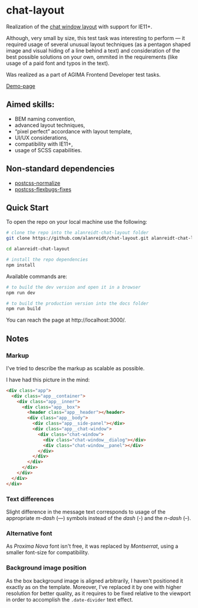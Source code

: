 # chat-layout
Realization of the [chat window layout](https://www.figma.com/file/aXI1GkPvjq0o8QqpmlMw0Jr9/test) with support for IE11+.

Although, very small by size, this test task was interesting to perform — it required usage of several unusual layout techniques (as a pentagon shaped image and visual hiding of a line behind a text) and consideration of the best possible solutions on your own, ommited in the requirements (like usage of a paid font and typos in the text).

Was realized as a part of AGIMA Frontend Developer test tasks.

[Demo-page](https://alanreidt.github.io/chat-layout/)

## Aimed skills:
- BEM naming convention,
- advanced layout techniques,
- “pixel perfect” accordance with layout template,
- UI/UX considerations,
- compatibility with IE11+,
- usage of SCSS capabilities.

## Non-standard dependencies
- [postcss-normalize](https://github.com/csstools/postcss-normalize)
- [postcss-flexbugs-fixes](https://github.com/luisrudge/postcss-flexbugs-fixes)

## Quick Start
To open the repo on your local machine use the following:
```bash
# clone the repo into the alanreidt-chat-layout folder
git clone https://github.com/alanreidt/chat-layout.git alanreidt-chat-layout

cd alanreidt-chat-layout

# install the repo dependencies
npm install
```

Available commands are:
```bash
# to build the dev version and open it in a browser
npm run dev

# to build the production version into the docs folder
npm run build
```

You can reach the page at http://localhost:3000/.

## Notes
### Markup
I've tried to describe the markup as scalable as possible.

I have had this picture in the mind:
```html
<div class="app">
  <div class="app__container">
    <div class="app__inner">
      <div class="app__box">
        <header class="app__header"></header>
        <div class="app__body">
          <div class="app__side-panel"></div>
          <div class="app__chat-window">
            <div class="chat-window">
              <div class="chat-window__dialog"></div>
              <div class="chat-window__panel"></div>
            </div>
          </div>
        </div>
      </div>
    </div>
  </div>
</div>
```
### Text differences
Slight difference in the message text corresponds to usage of the appropriate *m-dash* (—) symbols instead of the *dash* (-) and the *n-dash* (–).

### Alternative font
As *Proxima Nova* font isn't free, it was replaced by *Montserrat*, using a smaller font-size for compatibility.

### Background image position
As the box background image is aligned arbitrarily, I haven't positioned it exactly as on the template. Moreover, I've replaced it by one with higher resolution for better quality, as it requires to be fixed relative to the viewport in order to accomplish the `.date-divider` text effect.
